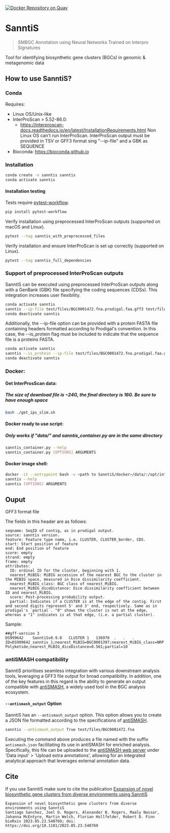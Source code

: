 [![Docker Repository on Quay](https://quay.io/repository/microbiome-informatics/sanntis/status "Docker Repository on Quay")](https://quay.io/repository/microbiome-informatics/sanntis)

# SanntiS

> SMBGC Annotation using Neural Networks Trained on Interpro Signatures

Tool for identifying biosynthetic gene clusters (BGCs) in genomic & metagenomic data


## How to use SanntiS?

### Conda

Requires:
* Linux OS/Unix-like
* InterProScan > 5.52-86.0: 
  - https://interproscan-docs.readthedocs.io/en/latest/InstallationRequirements.html 
      Non Linux OS can't run InterProScan. InterProScan output must be provided in TSV or GFF3 format sing "--ip-file" and a GBK as SEQUENCE
* Bioconda: https://bioconda.github.io

### Installation

```bash
conda create -n sanntis sanntis
conda activate sanntis
```

#### Installation testing

Tests require [pytest-workflow](https://pypi.org/project/pytest-workflow/).
```bash
pip install pytest-workflow 
```

Verify installation using preprocessed InterProScan outputs (supported on macOS and Linux).

```bash
pytest --tag sanntis_with_preprocessed_files
```

Verify installation and ensure InterProScan is set up correctly (supported on Linux).

```bash
pytest --tag sanntis_full_dependencies
```


### Support of preprocessed InterProScan outputs

SanntiS can be executed using preprocessed InterProScan outputs along with a GenBank (GBK) file specifying the coding sequences (CDSs). This integration increases user flexibility.
```bash
conda activate sanntis
sanntis --ip-file test/files/BGC0001472.fna.prodigal.faa.gff3 test/files/BGC0001472.fna.prodigal.faa.gb
conda deactivate sanntis
```

Additionally, the --ip-file option can be provided with a protein FASTA file containing headers formatted according to Prodigal's convention. In this case, the --is_protein flag must be included to indicate that the sequence file is a proteins FASTA. 
```bash
conda activate sanntis
sanntis --is_protein --ip-file test/files/BGC0001472.fna.prodigal.faa.gff3 test/files/BGC0001472.fna.prodigal.faa
conda deactivate sanntis
```

###  Docker:

#### Get InterProsScan data:
##### The size of download file is ~24G, the final directory is 16G. Be sure to have enough space
```bash
bash ./get_ips_slim.sh
```

#### Docker ready to use script:
##### Only works if "data/" and sanntis_container.py are in the same directory
```bash
sanntis_container.py --help
sanntis_container.py [OPTIONS] ARGUMENTS
```

#### Docker image shell:
```bash
docker -it --entrypoint bash -v <path to SanntiS/docker>/data/:/opt/interproscan quay.io/repository/microbiome-informatics/sanntis
sanntis --help
sanntis [OPTIONS] ARGUMENTS
```


## Ouput

  GFF3 format file

  The fields in this header are as follows:

    seqname: SeqID of contig, as in prodigal output.
    source: sanntis version.
    feature: Feature type name, i.e. CLUSTER, CLUSTER_border, CDS.
    start: Start position of feature
    end: End position of feature
    score: empty
    strand: empty
    frame: empty
    attributes:
      ID: ordinal ID for the cluster, beginning with 1.
      nearest_MiBIG: MiBIG accession of the nearest BGC to the cluster in the MIBIG space, measured in Dice dissimilarity coefficient.
      nearest_MiBIG_class: BGC class of nearest_MiBIG.
      nearest_MiBIG_diceDistance: Dice dissimilarity coefficient between ID and nearest_MiBIG.
      score: Post-processing probability output.
      partial: Indicates if a CLUSTER is at the edge of the contig. First and second digits represent 5' and 3' end, respectively. Same as in prodigal's `partial`. "0" shows the cluster is not at the edge, whereas a "1" indicates is at that edge, (i.e. a partial cluster).

  Sample:

    ##gff-version 3
    DS999642	SanntiSv0.9.0	CLUSTER	1	136970	.	.	.	ID=DS999642_sanntis_1;nearest_MiBIG=BGC0001397;nearest_MiBIG_class=NRP Polyketide;nearest_MiBIG_diceDistance=0.561;partial=10

### antiSMASH compatibility

SanntiS prioritises seamless integration with various downstream analysis tools, leveraging a GFF3 file output for broad compatibility. In addition, one of the key features in this regard is the ability to generate an output compatible with [antiSMASH](https://doi.org/10.1093/nar/gkad344), a widely used tool in the BGC analysis ecosystem.

#### `--antismash_output` Option

SanntiS has an `--antismash_output` option. This option allows you to create a JSON file formatted according to the specifications of [antiSMASH](https://docs.antismash.secondarymetabolites.org/sideloading/). 

```bash
sanntis --antismash_output True test/files/BGC0001472.fna
```
Executing the command above produces a file named with the suffix `antismash.json` facilitating its use in antiSMASH for enriched analysis. Specifically, this file can be uploaded to the [antiSMASH web server](https://antismash.secondarymetabolites.org) under 'Data input' > 'Upload extra annotations', allowing for an integrated analytical approach that leverages external annotation data.

## Cite
  If you use SanntiS make sure to cite the publication 
[Expansion of novel biosynthetic gene clusters from diverse environments using SanntiS](https://www.biorxiv.org/content/10.1101/2023.05.23.540769v1)
```
Expansion of novel biosynthetic gene clusters from diverse environments using SanntiS
Santiago Sanchez, Joel D. Rogers, Alexander B. Rogers, Maaly Nassar, Johanna McEntyre, Martin Welch, Florian Hollfelder, Robert D. Finn
bioRxiv 2023.05.23.540769; doi: https://doi.org/10.1101/2023.05.23.540769
```
